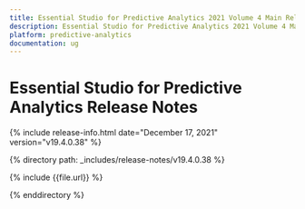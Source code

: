 ```yaml
---
title: Essential Studio for Predictive Analytics 2021 Volume 4 Main Release Notes  
description: Essential Studio for Predictive Analytics 2021 Volume 4 Main Release Notes  
platform: predictive-analytics
documentation: ug
---
```


# Essential Studio for Predictive Analytics  Release Notes  

{% include release-info.html date="December 17, 2021"  version="v19.4.0.38" %} 


{% directory path: _includes/release-notes/v19.4.0.38 %}

{% include {{file.url}} %}

{% enddirectory %}